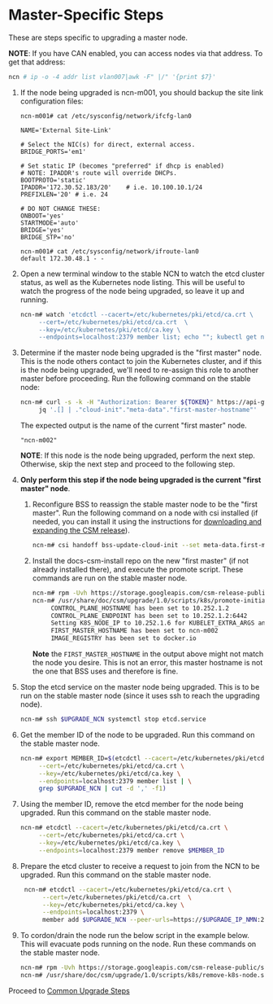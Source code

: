 # Master-Specific Steps

These are steps specific to upgrading a master node.

**NOTE**: If you have CAN enabled, you can access nodes via that address. To get that address:
```bash
ncn # ip -o -4 addr list vlan007|awk -F" |/" '{print $7}'
```

1. If the node being upgraded is ncn-m001, you should backup the site link configuration files:

    ```
    ncn-m001# cat /etc/sysconfig/network/ifcfg-lan0
    
    NAME='External Site-Link'
    
    # Select the NIC(s) for direct, external access.
    BRIDGE_PORTS='em1'
    
    # Set static IP (becomes "preferred" if dhcp is enabled)
    # NOTE: IPADDR's route will override DHCPs.
    BOOTPROTO='static'
    IPADDR='172.30.52.183/20'    # i.e. 10.100.10.1/24
    PREFIXLEN='20' # i.e. 24
    
    # DO NOT CHANGE THESE:
    ONBOOT='yes'
    STARTMODE='auto'
    BRIDGE='yes'
    BRIDGE_STP='no'
    ```

    ```
    ncn-m001# cat /etc/sysconfig/network/ifroute-lan0
    default 172.30.48.1 - -
    ```

2. Open a new terminal window to the stable NCN to watch the etcd cluster status, as well as the Kubernetes node
   listing.  This will be useful to watch the progress of the node being upgraded, so leave it up and running.

   ```bash
   ncn-m# watch 'etcdctl --cacert=/etc/kubernetes/pki/etcd/ca.crt \
        --cert=/etc/kubernetes/pki/etcd/ca.crt  \
        --key=/etc/kubernetes/pki/etcd/ca.key \
        --endpoints=localhost:2379 member list; echo ""; kubectl get nodes'
   ```

3. Determine if the master node being upgraded is the "first master" node.  This is the node others contact to join the
   Kubernetes cluster, and if this is the node being upgraded, we'll need to re-assign this role to another master
   before proceeding.  Run the following command on the stable node:

    ```bash
    ncn-m# curl -s -k -H "Authorization: Bearer ${TOKEN}" https://api-gw-service-nmn.local/apis/bss/boot/v1/bootparameters?name=Global | \
         jq '.[] | ."cloud-init"."meta-data"."first-master-hostname"'
    ```

    The expected output is the name of the current "first master" node.

    ```
    "ncn-m002"
    ```
    
    **NOTE**: If this node is the node being upgraded, perform the next step. Otherwise, skip the next step and proceed to the following step.

4. **Only perform this step if the node being upgraded is the current "first master" node**. 

    1. Reconfigure BSS to reassign the stable master node to be the "first master". Run the following command on a node with csi installed (if needed, you can install it using the instructions for [downloading and expanding the CSM release](../../resource_material/prereqs/get-csm.md)).

        ```bash
        ncn-m# csi handoff bss-update-cloud-init --set meta-data.first-master-hostname=$STABLE_NCN --limit Global
        ```

    2. Install the docs-csm-install repo on the new "first master" (if not already installed there), and execute the promote script. These commands are run on the stable master node.

       ```bash
       ncn-m# rpm -Uvh https://storage.googleapis.com/csm-release-public/shasta-1.5/docs-csm-install/docs-csm-install-latest.noarch.rpm
       ncn-m# /usr/share/doc/csm/upgrade/1.0/scripts/k8s/promote-initial-master.sh
            CONTROL_PLANE_HOSTNAME has been set to 10.252.1.2
            CONTROL_PLANE_ENDPOINT has been set to 10.252.1.2:6442
            Setting K8S_NODE_IP to 10.252.1.6 for KUBELET_EXTRA_ARGS and kubeadm config
            FIRST_MASTER_HOSTNAME has been set to ncn-m002
            IMAGE_REGISTRY has been set to docker.io
       ```

        **Note** the `FIRST_MASTER_HOSTNAME` in the output above might not match the node you desire. This is not an
        error, this master hostname is not the one that BSS uses and therefore is fine.

5. Stop the etcd service on the master node being upgraded. This is to be run on the stable master node (since it uses ssh to reach the upgrading node).

   ```bash
   ncn-m# ssh $UPGRADE_NCN systemctl stop etcd.service
   ```

6. Get the member ID of the node to be upgraded. Run this command on the stable master node.

    ```bash
    ncn-m# export MEMBER_ID=$(etcdctl --cacert=/etc/kubernetes/pki/etcd/ca.crt \
         --cert=/etc/kubernetes/pki/etcd/ca.crt \
         --key=/etc/kubernetes/pki/etcd/ca.key \
         --endpoints=localhost:2379 member list | \
         grep $UPGRADE_NCN | cut -d ',' -f1)
    ```

7. Using the member ID, remove the etcd member for the node being upgraded. Run this command on the stable master node.

   ```bash
   ncn-m# etcdctl --cacert=/etc/kubernetes/pki/etcd/ca.crt \
        --cert=/etc/kubernetes/pki/etcd/ca.crt \
        --key=/etc/kubernetes/pki/etcd/ca.key \
        --endpoints=localhost:2379 member remove $MEMBER_ID
   ```

8. Prepare the etcd cluster to receive a request to join from the NCN to be upgraded. Run this command on the stable master node.

    ```bash
     ncn-m# etcdctl --cacert=/etc/kubernetes/pki/etcd/ca.crt \
          --cert=/etc/kubernetes/pki/etcd/ca.crt  \
          --key=/etc/kubernetes/pki/etcd/ca.key \
          --endpoints=localhost:2379 \
          member add $UPGRADE_NCN --peer-urls=https://$UPGRADE_IP_NMN:2380
    ```

9. To cordon/drain the node run the below script in the example below.  This will evacuate pods running on the node. Run these commands on the stable master node.

   ```bash
   ncn-m# rpm -Uvh https://storage.googleapis.com/csm-release-public/shasta-1.5/docs-csm-install/docs-csm-install-latest.noarch.rpm
   ncn-m# /usr/share/doc/csm/upgrade/1.0/scripts/k8s/remove-k8s-node.sh $UPGRADE_NCN
   ```

Proceed to [Common Upgrade Steps](../common/upgrade-steps.md)
